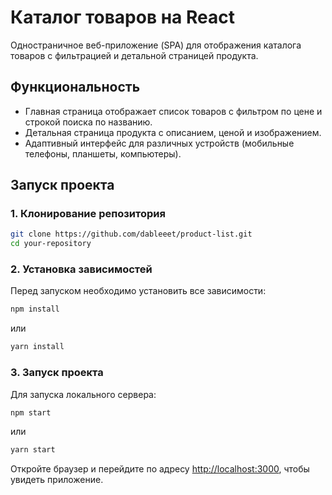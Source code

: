 # Каталог товаров на React

Одностраничное веб-приложение (SPA) для отображения каталога товаров с фильтрацией и детальной страницей продукта.

## Функциональность

- Главная страница отображает список товаров с фильтром по цене и строкой поиска по названию.
- Детальная страница продукта с описанием, ценой и изображением.
- Адаптивный интерфейс для различных устройств (мобильные телефоны, планшеты, компьютеры).

## Запуск проекта

### 1. Клонирование репозитория

```bash
git clone https://github.com/dableeet/product-list.git
cd your-repository
```

### 2. Установка зависимостей

Перед запуском необходимо установить все зависимости:

```bash
npm install
```

или

```bash
yarn install
```

### 3. Запуск проекта

Для запуска локального сервера:

```bash
npm start
```

или

```bash
yarn start
```

Откройте браузер и перейдите по адресу [http://localhost:3000](http://localhost:3000), чтобы увидеть приложение.
